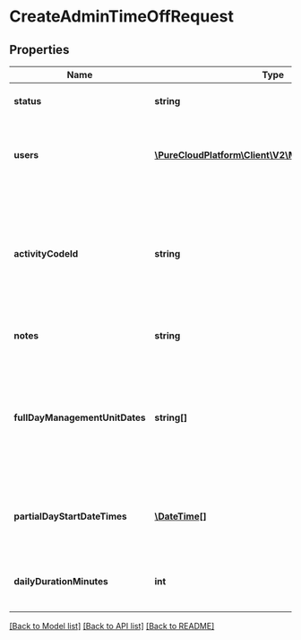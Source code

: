 # CreateAdminTimeOffRequest

## Properties
Name | Type | Description | Notes
------------ | ------------- | ------------- | -------------
**status** | **string** | The status of this time off request | 
**users** | [**\PureCloudPlatform\Client\V2\Model\UserReference[]**](UserReference.md) | A set of IDs for users to associate with this time off request | 
**activityCodeId** | **string** | The ID of the activity code associated with this time off request. Activity code must be of the TimeOff category | 
**notes** | **string** | Notes about the time off request | [optional] 
**fullDayManagementUnitDates** | **string[]** | A set of dates in yyyy-MM-dd format.  Should be interpreted in the management unit&#39;s configured time zone. | [optional] 
**partialDayStartDateTimes** | [**\DateTime[]**](\DateTime.md) | A set of start date-times in ISO-8601 format for partial day requests. | [optional] 
**dailyDurationMinutes** | **int** | The daily duration of this time off request in minutes | 

[[Back to Model list]](../README.md#documentation-for-models) [[Back to API list]](../README.md#documentation-for-api-endpoints) [[Back to README]](../README.md)



